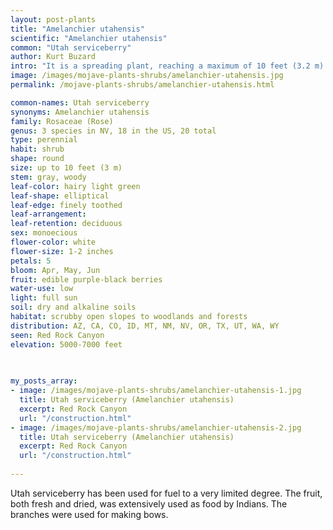 ```yaml
---
layout: post-plants
title: "Amelanchier utahensis"
scientific: "Amelanchier utahensis"
common: "Utah serviceberry"
author: Kurt Buzard
intro: "It is a spreading plant, reaching a maximum of 10 feet (3.2 m) in height. It is deciduous, bearing rounded or spade-shaped often toothed green leaves. These fall in autumn. In mid-spring the shrub blooms short inflorescences of white flowers, each with five widely spaced, 1-cm-long, narrow petals. The flowers of Utah serviceberry have white petals and grow in small clusters. In early spring, while in bloom, the entire plant is snowy white. The fruits are 1-cm-long purplish pomes. The core mountainous range of the species is delimited by the Colorado–New Mexico–Wyoming Rocky Mountains. This widedspread shrub serves as browse for Mule Deer, Desert Bighorn Sheep, and domestic livestock; its berries are eaten by birds such as the Sage Grouse."
image: /images/mojave-plants-shrubs/amelanchier-utahensis.jpg
permalink: /mojave-plants-shrubs/amelanchier-utahensis.html

common-names: Utah serviceberry
synonyms: Amelanchier utahensis
family: Rosaceae (Rose)
genus: 3 species in NV, 18 in the US, 20 total
type: perennial
habit: shrub
shape: round
size: up to 10 feet (3 m)
stem: gray, woody
leaf-color: hairy light green
leaf-shape: elliptical
leaf-edge: finely toothed
leaf-arrangement: 
leaf-retention: deciduous
sex: monoecious
flower-color: white
flower-size: 1-2 inches
petals: 5
bloom: Apr, May, Jun
fruit: edible purple-black berries
water-use: low
light: full sun
soil: dry and alkaline soils
habitat: scrubby open slopes to woodlands and forests
distribution: AZ, CA, CO, ID, MT, NM, NV, OR, TX, UT, WA, WY
seen: Red Rock Canyon
elevation: 5000-7000 feet
 
   

my_posts_array:
- image: /images/mojave-plants-shrubs/amelanchier-utahensis-1.jpg
  title: Utah serviceberry (Amelanchier utahensis)
  excerpt: Red Rock Canyon
  url: "/construction.html"
- image: /images/mojave-plants-shrubs/amelanchier-utahensis-2.jpg
  title: Utah serviceberry (Amelanchier utahensis)
  excerpt: Red Rock Canyon
  url: "/construction.html"
 
---
```

  
  
 <p>Utah serviceberry has been used for fuel to a very limited degree. The fruit, both fresh and dried, was extensively used as food by Indians. The branches were used for making bows.</p>
  